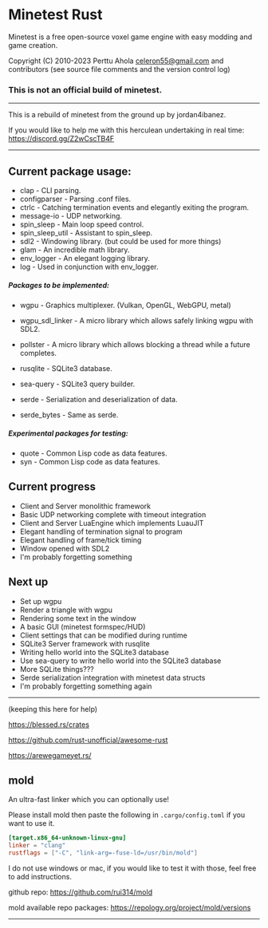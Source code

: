 # Minetest Rust
Minetest is a free open-source voxel game engine with easy modding and game creation.

Copyright (C) 2010-2023 Perttu Ahola celeron55@gmail.com and contributors (see source file comments and the version control log)

### **This is not an official build of minetest.**

-----

This is a rebuild of minetest from the ground up by jordan4ibanez.

If you would like to help me with this herculean undertaking in real time:
https://discord.gg/Z2wCscTB4F

-----

## Current package usage:
- clap - CLI parsing.
- configparser - Parsing .conf files.
- ctrlc - Catching termination events and elegantly exiting the program.
- message-io - UDP networking.
- spin_sleep - Main loop speed control.
- spin_sleep_util - Assistant to spin_sleep.
- sdl2 - Windowing library. (but could be used for more things)
- glam - An incredible math library.
- env_logger - An elegant logging library.
- log - Used in conjunction with env_logger.

##### Packages to be implemented:
- wgpu - Graphics multiplexer. (Vulkan, OpenGL, WebGPU, metal)
- wgpu_sdl_linker - A micro library which allows safely linking wgpu with SDL2.
- pollster - A micro library which allows blocking a thread while a future completes.

- rusqlite - SQLite3 database.
- sea-query - SQLite3 query builder.
- serde - Serialization and deserialization of data.
- serde_bytes - Same as serde.


##### Experimental packages for testing:
- quote - Common Lisp code as data features.
- syn - Common Lisp code as data features.

## Current progress

- Client and Server monolithic framework
- Basic UDP networking complete with timeout integration
- Client and Server LuaEngine which implements LuauJIT
- Elegant handling of termination signal to program
- Elegant handling of frame/tick timing
- Window opened with SDL2
- I'm probably forgetting something

## Next up
- Set up wgpu
- Render a triangle with wgpu 
- Rendering some text in the window
- A basic GUI (minetest formspec/HUD)
- Client settings that can be modified during runtime
- SQLite3 Server framework with rusqlite
- Writing hello world into the SQLite3 database
- Use sea-query to write hello world into the SQLite3 database
- More SQLite things???
- Serde serialization integration with minetest data structs
- I'm probably forgetting something again

-----

(keeping this here for help)

https://blessed.rs/crates

https://github.com/rust-unofficial/awesome-rust

https://arewegameyet.rs/

## mold
An ultra-fast linker which you can optionally use!

Please install mold then paste the following in `.cargo/config.toml` if you want to use it.
```toml
[target.x86_64-unknown-linux-gnu]
linker = "clang"
rustflags = ["-C", "link-arg=-fuse-ld=/usr/bin/mold"]
```

I do not use windows or mac, if you would like to test it with those, feel free to add instructions.

github repo: https://github.com/rui314/mold

mold available repo packages: https://repology.org/project/mold/versions

-----
